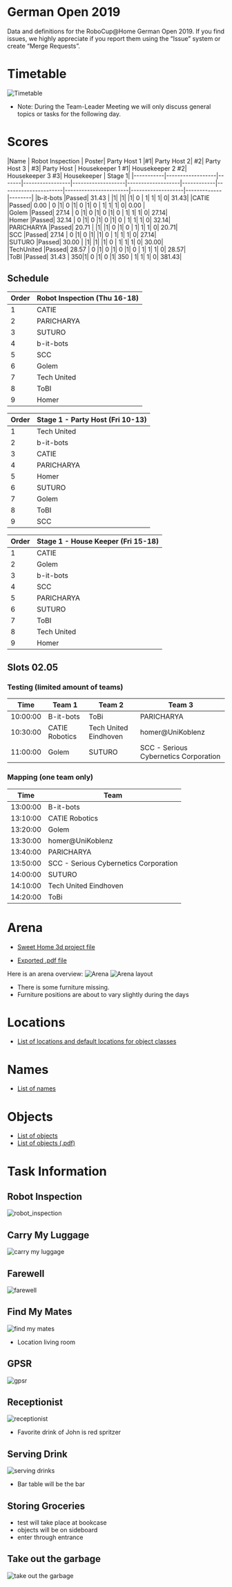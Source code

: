 # German Open 2019

Data and definitions for the RoboCup@Home German Open 2019. If you find
issues, we highly appreciate if you report them using the “Issue” system or create
“Merge Requests”.

<!--Slides as shown on screen are available:-->
<!--https://userpages.uni-koblenz.de/~raphael/rc_go_2019_orga/rc.pdf-->

# Timetable

![Timetable](timetable.png)

* Note: During the Team-Leader Meeting we will only discuss general topics or tasks for the following day.

# Scores

|Name       | Robot Inspection | Poster| Party Host 1 |#1|	Party Host 2| #2|	Party Host 3    |	#3|	Party Host |	Housekeeper 1	#1| 	Housekeeper 2	#2|	Housekeeper 3	#3|	Housekeeper	| Stage 1|
|-----------|------------------|-------|-----------------|-------------------|-------------------|------------|----------------------|-----------------------|-------------------|-------------|--------|
|b-it-bots	|Passed| 	31.43    |	   |1|		|1|		|1|	0	|	1|		1|		1|	0|	31.43|
|CATIE		|Passed| 	0.00     |   0 |1|	0	|1|	0	|1|	0	|	1|		1|		1|	0|	0.00 |   																		
|Golem		|Passed| 	27.14    |	 0 |1|	0	|1|	0	|1|	0	|	1|		1|		1|	0|	27.14|																			
|Homer		|Passed| 	32.14    |	 0 |1|	0	|1|	0	|1|	0	|	1|		1|		1|	0|	32.14|																			
|PARICHARYA	|Passed| 	20.71    |	   |1|		|1|	0	|1|	0	|	1|		1|		1|	0|	20.71|																			
|SCC		|Passed| 	27.14    |	 0  |1|	0	|1|		|1|	0	|	1|		1|		1|	0|	27.14|																			
|SUTURO		|Passed| 	30.00    |	   |1|		|1|		|1|	0	|	1|		1|		1|	0|	30.00|																			
|TechUnited	|Passed| 	28.57    |	0  |1|	0	|1|	0	|1|	0	|	1|		1|		1|	0|	28.57|																			
|ToBI		|Passed| 	31.43    |	350|1|	0	|1|	0	|1|	350	|	1|		1|		1|	0|	381.43|																			

																


## Schedule

|Order | Robot Inspection (Thu 16-18) 
|------|------------------------------
|1     | CATIE                        
|2     | PARICHARYA                   
|3     | SUTURO                       
|4     | b-it-bots                    
|5     | SCC                          
|6     | Golem                        
|7     | Tech United                  
|8     | ToBI                         
|9     | Homer                        


|Order | Stage 1 - Party Host (Fri 10-13) 
|------|--------------------------------
|1     | Tech United
|2     | b-it-bots                   
|3     | CATIE                       
|4     | PARICHARYA                  
|5     | Homer                       
|6     | SUTURO                      
|7     | Golem                       
|8     | ToBI                        
|9     | SCC                         



|Order | Stage 1 - House Keeper (Fri 15-18) 
|------|--------------------------------
|1     | CATIE
|2     | Golem                     
|3     | b-it-bots                 
|4     | SCC                       
|5     | PARICHARYA                
|6     | SUTURO                    
|7     | ToBI                      
|8     | Tech United               
|9     | Homer

## Slots 02.05

### Testing (limited amount of teams)

| Time     | Team 1          | Team 2                 | Team 3
|----------|-----------------|------------------------|--------------------------------------
| 10:00:00 | B-it-bots	     | ToBi	                  | PARICHARYA
| 10:30:00 | CATIE Robotics  | Tech United Eindhoven  | homer@UniKoblenz
| 11:00:00 | Golem	         | SUTURO	              | SCC - Serious Cybernetics Corporation


### Mapping (one team only)

| Time     | Team
|----------|-----------------------------------------
| 13:00:00 | B-it-bots
| 13:10:00 | CATIE Robotics
| 13:20:00 | Golem
| 13:30:00 | homer@UniKoblenz
| 13:40:00 | PARICHARYA
| 13:50:00 | SCC - Serious Cybernetics Corporation
| 14:00:00 | SUTURO
| 14:10:00 | Tech United Eindhoven
| 14:20:00 | ToBi

# Arena

* [Sweet Home 3d project file](arena.sh3d)
<!--* Exported .obj file-->
* [Exported .pdf file](arena_layout.pdf)

Here is an arena overview:
![Arena](arena.png)
![Arena layout](arena_layout.png)

* There is some furniture missing.
* Furniture positions are about to vary slightly during the days 

# Locations

* [List of locations and default locations for object classes](locations.md)


# Names

*  [List of names](names.md)

# Objects

* [List of objects](objects/objects.md)
* [List of objects (.pdf)](objects/objects.pdf)

# Task Information

## Robot Inspection

![robot_inspection](rips.png)

## Carry My Luggage

![carry my luggage](carry_my_luggage.png)

## Farewell

![farewell](farewell.png)

## Find My Mates

![find my mates](find_my_mates.png)

* Location living room

## GPSR

![gpsr](gpsr.png)


## Receptionist

![receptionist](receptionist.png)

* Favorite drink of John is red spritzer

## Serving Drink

![serving drinks](serving_drinks.png)

* Bar table will be the bar

## Storing Groceries

* test will take place at bookcase 
* objects will be on sideboard
* enter through entrance

## Take out the garbage

![take out the garbage](take_out_the_garbage.png)

